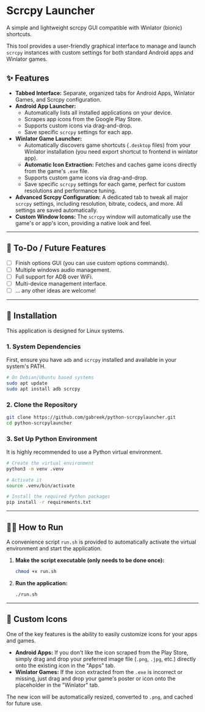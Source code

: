 # Scrcpy Launcher

A simple and lightweight scrcpy GUI compatible with Winlator (bionic) shortcuts.

This tool provides a user-friendly graphical interface to manage and launch `scrcpy` instances with custom settings for both standard Android apps and Winlator games.

## ✨ Features

* **Tabbed Interface:** Separate, organized tabs for Android Apps, Winlator Games, and Scrcpy configuration.
* **Android App Launcher:**
    * Automatically lists all installed applications on your device.
    * Scrapes app icons from the Google Play Store.
    * Supports custom icons via drag-and-drop.
    * Save specific `scrcpy` settings for each app.
* **Winlator Game Launcher:**
    * Automatically discovers game shortcuts (`.desktop` files) from your Winlator installation (you need export shortcut to frontend in winlator app).
    * **Automatic Icon Extraction:** Fetches and caches game icons directly from the game's `.exe` file.
    * Supports custom game icons via drag-and-drop.
    * Save specific `scrcpy` settings for each game, perfect for custom resolutions and performance tuning.
* **Advanced Scrcpy Configuration:** A dedicated tab to tweak all major `scrcpy` settings, including resolution, bitrate, codecs, and more. All settings are saved automatically.
* **Custom Window Icons:** The `scrcpy` window will automatically use the game's or app's icon, providing a native look and feel.

---

## 🚧 To-Do / Future Features

- [ ] Finish options GUI (you can use custom options commands).
- [ ] Multiple windows audio management.
- [ ] Full support for ADB over WiFi.
- [ ] Multi-device management interface.
- [ ] ... any other ideas are welcome!

---

## 🚀 Installation

This application is designed for Linux systems.

### 1. System Dependencies

First, ensure you have `adb` and `scrcpy` installed and available in your system's PATH.

```bash
# On Debian/Ubuntu based systems
sudo apt update
sudo apt install adb scrcpy
```

### 2. Clone the Repository

```bash
git clone https://github.com/gabreek/python-scrcpylauncher.git
cd python-scrcpylauncher
```

### 3. Set Up Python Environment

It is highly recommended to use a Python virtual environment.

```bash
# Create the virtual environment
python3 -m venv .venv

# Activate it
source .venv/bin/activate

# Install the required Python packages
pip install -r requirements.txt
```

---

## 🏃‍♀️ How to Run

A convenience script `run.sh` is provided to automatically activate the virtual environment and start the application.

1.  **Make the script executable (only needs to be done once):**
    ```bash
    chmod +x run.sh
    ```

2.  **Run the application:**
    ```bash
    ./run.sh
    ```

---

## 🎨 Custom Icons

One of the key features is the ability to easily customize icons for your apps and games.

* **Android Apps:** If you don't like the icon scraped from the Play Store, simply drag and drop your preferred image file (`.png`, `.jpg`, etc.) directly onto the existing icon in the "Apps" tab.
* **Winlator Games:** If the icon extracted from the `.exe` is incorrect or missing, just drag and drop your game's poster or icon onto the placeholder in the "Winlator" tab.

The new icon will be automatically resized, converted to `.png`, and cached for future use.
